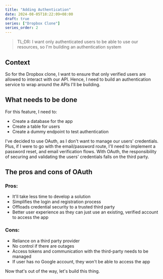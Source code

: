 ```yaml
---
title: "Adding Authentication"
date: 2024-08-05T18:22:09+08:00
draft: true
series: ["Dropbox Clone"]
series_order: 2
---
```


> TL;DR: I want only authenticated users to be able to use our resources, so I'm building an authentication system

## Context

So for the Dropbox clone, I want to ensure that only verified users are allowed to interact with our API. Hence, I need to build an authentication service to wrap around the APIs I'll be building.

## What needs to be done

For this feature, I need to:

- Create a database for the app
- Create a table for users
- Create a dummy endpoint to test authentication

I've decided to use OAuth, as I don't want to manage our users' credentials. Plus, if I were to go with the email/password route, I'll need to implement a password reset, and email verification flows. With OAuth, the responsibility of securing and validating the users' credentials falls on the third party.

## The pros and cons of OAuth

### Pros:

- It'll take less time to develop a solution
- Simplifies the login and registration process
- Offloads credential security to a trusted third party
- Better user experience as they can just use an existing, verified account to access the app

### Cons:

- Reliance on a third party provider
- No control if there are outages
- Access tokens and communication with the third-party needs to be managed
- If user has no Google account, they won't be able to access the app

Now that's out of the way, let's build this thing.
